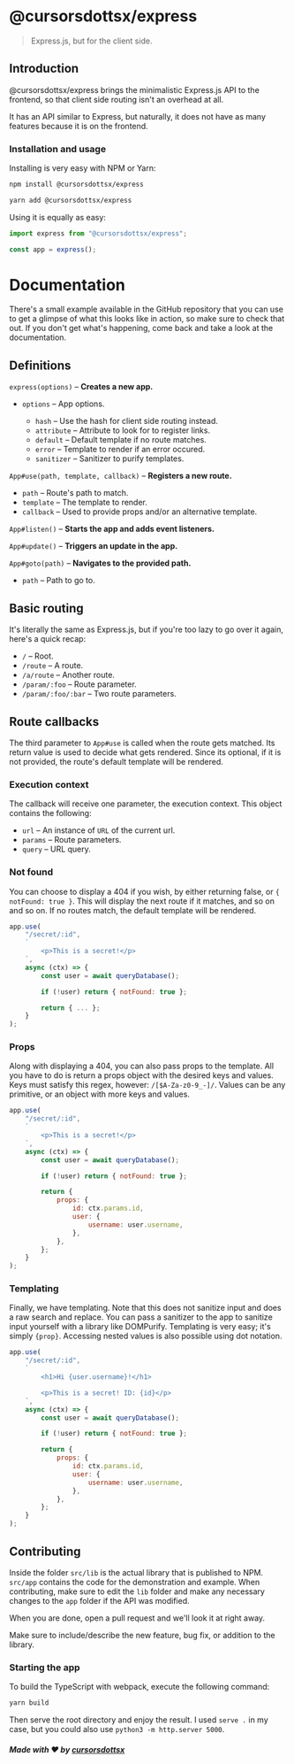 # @cursorsdottsx/express

> Express.js, but for the client side.

## Introduction

@cursorsdottsx/express brings the minimalistic Express.js API to the frontend, so that client side routing isn't an overhead at all.

It has an API similar to Express, but naturally, it does not have as many features because it is on the frontend.

### Installation and usage

Installing is very easy with NPM or Yarn:

```bash
npm install @cursorsdottsx/express
```

```bash
yarn add @cursorsdottsx/express
```

Using it is equally as easy:

```js
import express from "@cursorsdottsx/express";

const app = express();
```

# Documentation

There's a small example available in the GitHub repository that you can use to get a glimpse of what this looks like in action, so make sure to check that out.
If you don't get what's happening, come back and take a look at the documentation.

## Definitions

`express(options)` – **Creates a new app.**

-   `options` – App options.

    -   `hash` – Use the hash for client side routing instead.
    -   `attribute` – Attribute to look for to register links.
    -   `default` – Default template if no route matches.
    -   `error` – Template to render if an error occured.
    -   `sanitizer` – Sanitizer to purify templates.

`App#use(path, template, callback)` – **Registers a new route.**

-   `path` – Route's path to match.
-   `template` – The template to render.
-   `callback` – Used to provide props and/or an alternative template.

`App#listen()` – **Starts the app and adds event listeners.**

`App#update()` – **Triggers an update in the app.**

`App#goto(path)` – **Navigates to the provided path.**

-   `path` – Path to go to.

## Basic routing

It's literally the same as Express.js, but if you're too lazy to go over it again, here's a quick recap:

-   `/` – Root.
-   `/route` – A route.
-   `/a/route` – Another route.
-   `/param/:foo` – Route parameter.
-   `/param/:foo/:bar` – Two route parameters.

## Route callbacks

The third parameter to `App#use` is called when the route gets matched.
Its return value is used to decide what gets rendered.
Since its optional, if it is not provided, the route's default template will be rendered.

### Execution context

The callback will receive one parameter, the execution context. This object contains the following:

-   `url` – An instance of `URL` of the current url.
-   `params` – Route parameters.
-   `query` – URL query.

### Not found

You can choose to display a 404 if you wish, by either returning false, or `{ notFound: true }`.
This will display the next route if it matches, and so on and so on.
If no routes match, the default template will be rendered.

```js
app.use(
    "/secret/:id",
    `
        <p>This is a secret!</p>
    `,
    async (ctx) => {
        const user = await queryDatabase();

        if (!user) return { notFound: true };

        return { ... };
    }
);
```

### Props

Along with displaying a 404, you can also pass props to the template.
All you have to do is return a props object with the desired keys and values.
Keys must satisfy this regex, however: `/[$A-Za-z0-9_-]/`.
Values can be any primitive, or an object with more keys and values.

```js
app.use(
    "/secret/:id",
    `
        <p>This is a secret!</p>
    `,
    async (ctx) => {
        const user = await queryDatabase();

        if (!user) return { notFound: true };

        return {
            props: {
                id: ctx.params.id,
                user: {
                    username: user.username,
                },
            },
        };
    }
);
```

### Templating

Finally, we have templating. Note that this does not sanitize input and does a raw search and replace. You can pass a sanitizer to the app to sanitize input yourself with a library like DOMPurify. Templating is very easy; it's simply `{prop}`. Accessing nested values is also possible using dot notation.

```js
app.use(
    "/secret/:id",
    `
        <h1>Hi {user.username}!</h1>

        <p>This is a secret! ID: {id}</p>
    `,
    async (ctx) => {
        const user = await queryDatabase();

        if (!user) return { notFound: true };

        return {
            props: {
                id: ctx.params.id,
                user: {
                    username: user.username,
                },
            },
        };
    }
);
```

## Contributing

Inside the folder `src/lib` is the actual library that is published to NPM.
`src/app` contains the code for the demonstration and example.
When contributing, make sure to edit the `lib` folder and make any necessary changes to the `app` folder if the API was modified.

When you are done, open a pull request and we'll look it at right away.

Make sure to include/describe the new feature, bug fix, or addition to the library.

### Starting the app

To build the TypeScript with webpack, execute the following command:

```bash
yarn build
```

Then serve the root directory and enjoy the result. I used `serve .` in my case, but you could also use `python3 -m http.server 5000`.

##### Made with ❤️ by [cursorsdottsx](https://cursorsdottsx.github.io)
